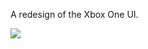 A redesign of the Xbox One UI.

<img src="https://cdn.rawgit.com/JackHasaKeyboard/con-xbox/7b3a028a/logo.svg">

